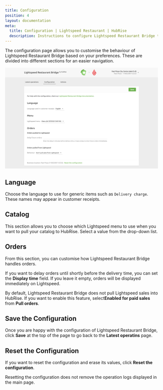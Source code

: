 ```yaml
---
title: Configuration
position: 4
layout: documentation
meta:
  title: Configuration | Lightspeed Restaurant | HubRise
  description: Instructions to configure Lightspeed Restaurant Bridge to work seamlessly with Lightspeed and other apps connected to HubRise. Configuration is simple.
---
```


The configuration page allows you to customise the behaviour of Lightspeed Restaurant Bridge based on your preferences.
These are divided into different sections for an easier navigation.

![Lightspeed Restaurant Bridge configuration page](../images/014-en-configuration-page.png)

## Language

Choose the language to use for generic items such as `Delivery charge`. These names may appear in customer receipts.

## Catalog

This section allows you to choose which Lightspeed menu to use when you want to pull your catalog to HubRise. Select a value from the drop-down list.

## Orders

From this section, you can customise how Lightspeed Restaurant Bridge handles orders.

If you want to delay orders until shortly before the delivery time, you can set the **Display time** field. If you leave it empty, orders will be displayed immediately on Lightspeed.

By default, Lightspeed Restaurant Bridge does not pull Lightspeed sales into HubRise. If you want to enable this feature, select**Enabled for paid sales** from **Pull orders**.

## Save the Configuration

Once you are happy with the configuration of Lightspeed Restaurant Bridge, click **Save** at the top of the page to go back to the **Latest operatins** page.

## Reset the Configuration

If you want to reset the configuration and erase its values, click **Reset the configuration**.

Resetting the configuration does not remove the operation logs displayed in the main page.
